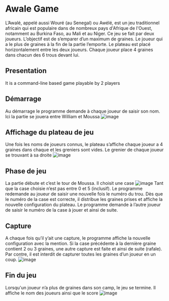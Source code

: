 # Awale Game
L’Awalé, appelé aussi Wouré (au Senegal) ou Awélé, est un jeu traditionnel africain qui est populaire dans de nombreux pays d'Afrique de l'Ouest, notamment au Burkina Faso, au Mali et au Niger.
Ce jeu se fait par deux joueurs. L’objectif est de s’emparer d’un maximum de graines. Le joueur qui a le plus de graines à la fin de la partie l’emporte. Le plateau est placé horizontalement entre les deux joueurs. Chaque joueur place 4 graines dans chacun des 6 trous devant lui.


## Presentation
It is a command-line based game playable by 2 players

## Démarrage
Au démarrage le programme demande à chaque joueur de saisir son nom. Ici la partie se jouera entre William et Moussa
![image](https://user-images.githubusercontent.com/103327500/230687337-507f5096-848e-4514-9606-4aec11e782cd.png)

## Affichage du plateau de jeu
Une fois les noms de joueurs connus, le plateau s’affiche chaque joueur a 4 graines dans chaque et les greniers sont vides. Le grenier de chaque joueur se trouvant à sa droite
![image](https://user-images.githubusercontent.com/103327500/230687411-8e086a1f-76d8-4e7d-a172-80b4ec4d89cc.png)

## Phase de jeu
La partie débute et c’est le tour de Moussa. Il choisit une case
![image](https://user-images.githubusercontent.com/103327500/230687526-b6190771-798d-4388-9bc2-e08716451aaa.png)
Tant que la case choisie n’est pas entre 0 et 5 (inclusif). Le programme redemande au joueur de saisir une nouvelle fois le numéro du trou. Dès que le numéro de la case est correcte, il distribue les graines prises et affiche la nouvelle configuration du plateau.
Le programme demande à l’autre joueur de saisir le numéro de la case à jouer et ainsi de suite.

## Capture
A chaque fois qu’il y’ait une capture, le programme affiche la nouvelle configuration avec la mention. 
Si la case précédente à la dernière graine contient 2 ou 3 graines, une autre capture est faite et ainsi de suite (rafale). Par contre, il est interdit de capturer toutes les graines d’un joueur en un coup.
![image](https://user-images.githubusercontent.com/103327500/230687583-0b9dbbf7-3ab5-41ef-99c9-7d7645526341.png)

## Fin du jeu
Lorsqu'un joueur n’a plus de graines dans son camp, le jeu se termine.
Il affiche le nom des joueurs ainsi que le score
![image](https://user-images.githubusercontent.com/103327500/230687616-cc088c62-e25f-4c8f-bd63-7222f446385d.png)
